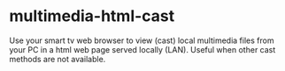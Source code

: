 # multimedia-html-cast
Use your smart tv web browser to view (cast) local multimedia files from your PC in a html web page served locally (LAN). Useful when other cast methods are not available.

